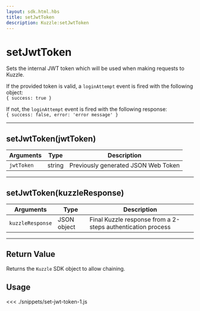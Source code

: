 ```yaml
---
layout: sdk.html.hbs
title: setJwtToken
description: Kuzzle:setJwtToken
---
```


# setJwtToken

Sets the internal JWT token which will be used when making requests to Kuzzle.

If the provided token is valid, a `loginAttempt` event is fired with the following object:  
`{ success: true }`

If not, the `loginAttempt` event is fired with the following response:  
`{ success: false, error: 'error message' }`

---

## setJwtToken(jwtToken)

| Arguments  | Type   | Description                         |
| ---------- | ------ | ----------------------------------- |
| `jwtToken` | string | Previously generated JSON Web Token |

---

## setJwtToken(kuzzleResponse)

| Arguments        | Type        | Description                                                 |
| ---------------- | ----------- | ----------------------------------------------------------- |
| `kuzzleResponse` | JSON object | Final Kuzzle response from a 2-steps authentication process |

---

## Return Value

Returns the `Kuzzle` SDK object to allow chaining.

## Usage

<<< ./snippets/set-jwt-token-1.js
